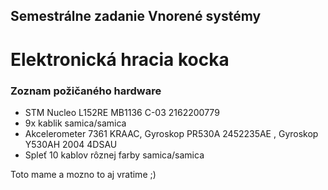## Semestrálne zadanie Vnorené systémy ##

# Elektronická hracia kocka #

### Zoznam požičaného hardware ###

* STM Nucleo L152RE MB1136 C-03 2162200779
* 9x kablik samica/samica
* Akcelerometer 7361 KRAAC, Gyroskop PR530A 2452235AE , Gyroskop Y530AH 2004 4DSAU
* Spleť 10 kablov rôznej farby samica/samica

Toto mame a mozno to aj vratime ;)
